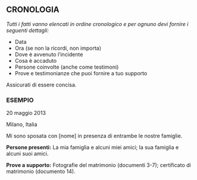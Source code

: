 <h2>CRONOLOGIA</h2>
<p><em>Tutti i fatti vanno elencati in ordine cronologico e per ognuno devi fornire i seguenti dettagli:</em></p>
    <ul>
        <li>Data</li>
        <li>Ora (se non la ricordi, non importa)</li>
        <li>Dove è avvenuto l’incidente</li>
        <li>Cosa è accaduto</li>
        <li>Persone coinvolte (anche come testimoni)</li>
        <li>Prove e testimonianze che puoi fornire a tuo supporto</li>
    </ul>
<p>Assicurati di essere concisa.</p>
<h3>ESEMPIO</h3>
<p>20 maggio 2013</p>
<p>Milano, Italia</p>
<p>Mi sono sposata con [nome] in presenza di entrambe le nostre famiglie.</p>
<p><strong>Persone presenti:</strong> La mia famiglia e alcuni miei amici; la sua famiglia e alcuni suoi amici.</p>
<p><strong>Prove a supporto:</strong> Fotografie del matrimonio (documenti 3-7); certificato di matrimonio (documento 14).</p>
<p></p>